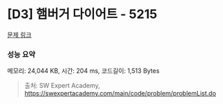 # [D3] 햄버거 다이어트 - 5215 

[문제 링크](https://swexpertacademy.com/main/code/problem/problemDetail.do?contestProbId=AWT-lPB6dHUDFAVT) 

### 성능 요약

메모리: 24,044 KB, 시간: 204 ms, 코드길이: 1,513 Bytes



> 출처: SW Expert Academy, https://swexpertacademy.com/main/code/problem/problemList.do